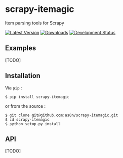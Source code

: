 # scrapy-itemagic
Item parsing tools for Scrapy

[![Latest Version](https://pypip.in/version/scrapy-itemagic/badge.svg)](https://pypi.python.org/pypi/scrapy-itemagic/)
[![Downloads](https://pypip.in/download/scrapy-itemagic/badge.svg)](https://pypi.python.org/pypi/scrapy-itemagic/)
[![Development Status](https://pypip.in/status/scrapy-itemagic/badge.svg)](https://pypi.python.org/pypi/scrapy-itemagic/)

## Examples
[TODO]

## Installation
Via `pip` :

```shell
$ pip install scrapy-itemagic
```

or from the source :

```shell
$ git clone git@github.com:as0n/scrapy-itemagic.git
$ cd scrapy-itemagic
$ python setup.py install
```

## API
[TODO]
